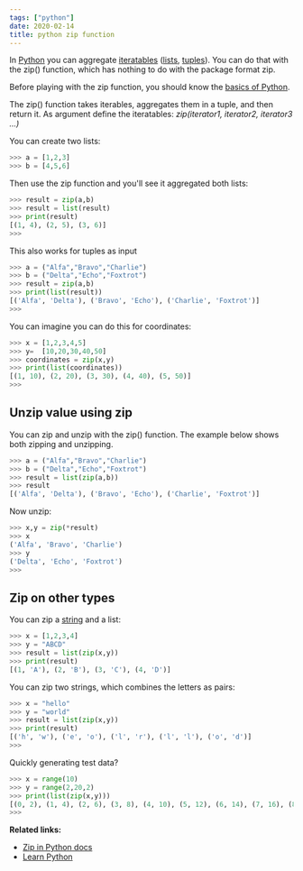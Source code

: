 ```yaml
---
tags: ["python"]
date: 2020-02-14
title: python zip function
---
```

In <a href="https://python.org">Python</a> you can aggregate <a href="https://pythonbasics.org/iterable/">iteratables</a> (<a href="https://pythonbasics.org/list/">lists</a>, <a href="https://pythonspot.com/python-tuples/">tuples</a>). You can do that with the zip() function, which has nothing to do with the package format zip.

Before playing with the zip function, you should know the <a href="https://pythonbasics.org">basics of Python</a>.

The zip() function takes iterables, aggregates them in a tuple, and then return it. As argument define the iteratables: *zip(iterator1, iterator2, iterator3 ...)*

You can create two lists:

```python
>>> a = [1,2,3]
>>> b = [4,5,6]
```

Then use the zip function and you'll see it aggregated both lists:

```python
>>> result = zip(a,b)
>>> result = list(result)
>>> print(result)
[(1, 4), (2, 5), (3, 6)]
>>> 
```

This also works for tuples as input

```python
>>> a = ("Alfa","Bravo","Charlie")
>>> b = ("Delta","Echo","Foxtrot")
>>> result = zip(a,b)
>>> print(list(result))
[('Alfa', 'Delta'), ('Bravo', 'Echo'), ('Charlie', 'Foxtrot')]
>>> 
```

You can imagine you can do this for coordinates:

```python
>>> x = [1,2,3,4,5]
>>> y=  [10,20,30,40,50]
>>> coordinates = zip(x,y)
>>> print(list(coordinates))
[(1, 10), (2, 20), (3, 30), (4, 40), (5, 50)]
>>> 
```

## Unzip value using zip

You can zip and unzip with the zip() function. The example below shows both zipping and unzipping.

```python
>>> a = ("Alfa","Bravo","Charlie")
>>> b = ("Delta","Echo","Foxtrot")
>>> result = list(zip(a,b))
>>> result
[('Alfa', 'Delta'), ('Bravo', 'Echo'), ('Charlie', 'Foxtrot')]
```

Now unzip:

```python
>>> x,y = zip(*result)
>>> x
('Alfa', 'Bravo', 'Charlie')
>>> y
('Delta', 'Echo', 'Foxtrot')
>>> 
```

## Zip on other types

You can zip a <a href="https://pythonspot.com/python-strings/">string</a> and a list:

```python
>>> x = [1,2,3,4]
>>> y = "ABCD"
>>> result = list(zip(x,y))
>>> print(result)
[(1, 'A'), (2, 'B'), (3, 'C'), (4, 'D')]
```

You can zip two strings, which combines the letters as pairs:

```python
>>> x = "hello"
>>> y = "world"
>>> result = list(zip(x,y))
>>> print(result)
[('h', 'w'), ('e', 'o'), ('l', 'r'), ('l', 'l'), ('o', 'd')]
>>> 
```

Quickly generating test data?

```python
>>> x = range(10)
>>> y = range(2,20,2)
>>> print(list(zip(x,y)))
[(0, 2), (1, 4), (2, 6), (3, 8), (4, 10), (5, 12), (6, 14), (7, 16), (8, 18)]
>>> 
```

**Related links:**
* <a href="https://docs.python.org/2/library/functions.html#zip">Zip in Python docs</a>
* <a href="https://pythonbasics.org">Learn Python</a>
